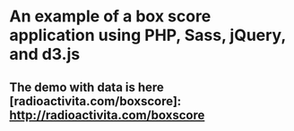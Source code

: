 # An example of a box score application using PHP, Sass, jQuery, and d3.js
## The demo with data is here [radioactivita.com/boxscore]: http://radioactivita.com/boxscore